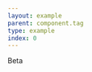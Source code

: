 ```yaml
---
layout: example
parent: component.tag
type: example
index: 0
---
```

<div class="tag">
    Beta
</div>
